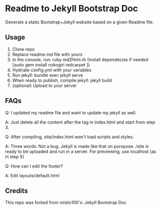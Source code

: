 Readme to Jekyll Bootstrap Doc
============================================================

Generate a static Bootstrap+Jekyll website based on a given Readme file.

Usage
---------------------------------

1. Clone repo
2. Replace readme.md file with yours
3. In the console, run: ruby md2html.rb (Install dependecies if needed [sudo gem install nokogiri redcarpet ])
4. Hydriate config.yml with your variables
5. Run jekyll: bundle exec jekyll serve
6. When ready to publish, compile jekyll: jekyll build
7. (optional) Upload to your server

FAQs
---------------------------------

Q: I updated my readme file and want to update my jekyll as well.

A: Just delete all the content after the </script> tag in index.html and start from step 3.

Q: After compiling, site/index.html won't load scripts and styles.

A: Three words: Not a bug. Jekyll is made like that on puropose. /site is ready to be uploaded and run in a server. For previewing, use localhost (as in step 5)

Q: How can I edit the footer?

A: Edit layouts/default.html


Credits
---------------------------------

This repo was forked from mistic100's: Jekyll Bootstrap Doc
